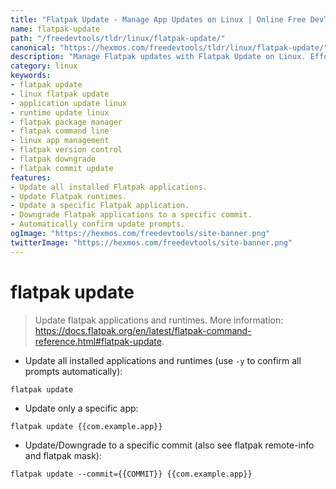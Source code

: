 ```yaml
---
title: "Flatpak Update - Manage App Updates on Linux | Online Free DevTools by Hexmos"
name: flatpak-update
path: "/freedevtools/tldr/linux/flatpak-update/"
canonical: "https://hexmos.com/freedevtools/tldr/linux/flatpak-update/"
description: "Manage Flatpak updates with Flatpak Update on Linux. Effortlessly update applications, runtimes, and even downgrade to specific commits. Free online tool, no registration required."
category: linux
keywords:
- flatpak update
- linux flatpak update
- application update linux
- runtime update linux
- flatpak package manager
- flatpak command line
- linux app management
- flatpak version control
- flatpak downgrade
- flatpak commit update
features:
- Update all installed Flatpak applications.
- Update Flatpak runtimes.
- Update a specific Flatpak application.
- Downgrade Flatpak applications to a specific commit.
- Automatically confirm update prompts.
ogImage: "https://hexmos.com/freedevtools/site-banner.png"
twitterImage: "https://hexmos.com/freedevtools/site-banner.png"
---
```


# flatpak update

> Update flatpak applications and runtimes.
> More information: <https://docs.flatpak.org/en/latest/flatpak-command-reference.html#flatpak-update>.

- Update all installed applications and runtimes (use `-y` to confirm all prompts automatically):

`flatpak update`

- Update only a specific app:

`flatpak update {{com.example.app}}`

- Update/Downgrade to a specific commit (also see flatpak remote-info and flatpak mask):

`flatpak update --commit={{COMMIT}} {{com.example.app}}`
